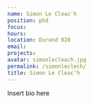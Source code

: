 ```yaml
---
name: Simon Le Cleac'h
position: phd
focus:
hours:
location: Durand 028
email:
projects:
avatar: simonlecleach.jpg
permalink: /simonleclech/
title: Simon Le Cleac'h
---
```


Insert bio here